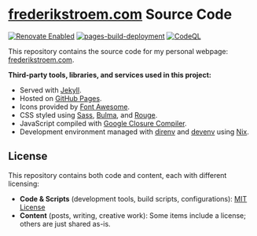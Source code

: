 # [frederikstroem.com](https://frederikstroem.com) Source Code
[![Renovate Enabled](https://img.shields.io/badge/renovate-enabled-brightgreen.svg?logo=renovate)](https://renovatebot.com/)
[![pages-build-deployment](https://img.shields.io/github/actions/workflow/status/frederikstroem/frederikstroem.github.io/pages%2Fpages-build-deployment?logo=github&label=pages-build-deployment)](https://github.com/frederikstroem/frederikstroem.github.io/actions/workflows/pages/pages-build-deployment)
[![CodeQL](https://img.shields.io/github/actions/workflow/status/frederikstroem/frederikstroem.github.io/github-code-scanning%2Fcodeql?logo=github&label=github-code-scanning)](https://github.com/frederikstroem/frederikstroem.github.io/actions/workflows/github-code-scanning/codeql)

This repository contains the source code for my personal webpage: [frederikstroem.com](https://frederikstroem.com).

**Third-party tools, libraries, and services used in this project:**
- Served with [Jekyll](https://jekyllrb.com/).
- Hosted on [GitHub Pages](https://pages.github.com/).
- Icons provided by [Font Awesome](https://fontawesome.com/).
- CSS styled using [Sass](https://sass-lang.com/), [Bulma](https://bulma.io/), and [Rouge](https://rouge.jneen.net/).
- JavaScript compiled with [Google Closure Compiler](https://developers.google.com/closure/compiler/).
- Development environment managed with [direnv](https://direnv.net/) and [devenv](https://devenv.sh/) using [Nix](https://en.wikipedia.org/wiki/Nix_(package_manager)).

## License
This repository contains both code and content, each with different licensing:

- **Code & Scripts** (development tools, build scripts, configurations): [MIT License](LICENSE)
- **Content** (posts, writing, creative work): Some items include a license; others are just shared as-is.
